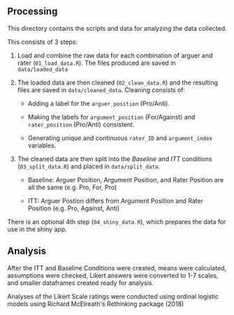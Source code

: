 ## Processing

This directory contains the scripts and data for analyzing the data collected.

This consists of 3 steps:

1.  Load and combine the raw data for each combination of arguer and rater (`01_load_data.R`). The files produced are saved in `data/loaded_data`

2.  The loaded data are then cleaned (`02_clean_data.R`) and the resulting files are saved in `data/cleaned_data`. Cleaning consists of:

    -   Adding a label for the `arguer_position` (Pro/Anti).

    -   Making the labels for `argument_position` (For/Against) and `rater_position` (Pro/Anti) consistent.

    -   Generating unique and continuous `rater_ID` and `argument_index` variables.
    
3.  The cleaned data are then split into the _Baseline_ and _ITT_ conditions (`03_split_data.R`) and placed in `data/split_data`.

    - Baseline: Arguer Position, Argument Position, and Rater Position are all the same (e.g. Pro, For, Pro)
    
    - ITT: Arguer Postion differs from Argument Position and Rater Position (e.g. Pro, Against, Anti)
    
There is an optional 4th step (`04_shiny_data.R`), which prepares the data for use in the shiny app.


## Analysis

After the ITT and Baseline Conditions were created, means were calculated, assumptions were checked, Likert answers were converted to 1-7 scales, and smaller dataframes created ready for analysis.

Analyses of the Likert Scale ratings were conducted using ordinal logistic models using Richard McElreath's Rethinking package (2018)
